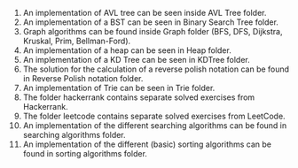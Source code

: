 1. An implementation of AVL tree can be seen inside AVL Tree folder.
2. An implementation of a BST can be seen in Binary Search Tree folder.
3. Graph algorithms can be found inside Graph folder (BFS, DFS, Dijkstra, Kruskal, Prim, Bellman-Ford).
4. An implementation of a heap can be seen in Heap folder.
5. An implementation of a KD Tree can be seen in KDTree folder.
6. The solution for the calculation of a reverse polish notation can be found in Reverse Polish notation folder.
7. An implementation of Trie can be seen in Trie folder.
8. The folder hackerrank contains separate solved exercises from Hackerrank.
9. The folder leetcode contains separate solved exercises from LeetCode.
10. An implementation of the different searching algorithms can be found in searching algorithms folder.
11. An implementation of the different (basic) sorting algorithms can be found in sorting algorithms folder.
